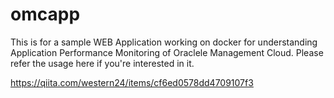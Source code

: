 # omcapp

This is for a sample WEB Application working on docker for understanding Application Performance Monitoring of Oraclele Management Cloud. Please refer the usage here if you're interested in it.

https://qiita.com/western24/items/cf6ed0578dd4709107f3
